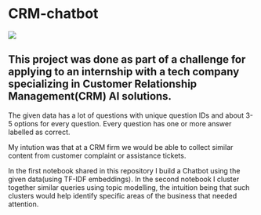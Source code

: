 # CRM-chatbot
<p>
<img src="https://ismguide.com/wp-content/uploads/2018/01/Artifical-Intelligence1.jpg">
</p>


## This project was done as part of a challenge for applying to an internship with a tech company specializing in Customer Relationship Management(CRM) AI solutions.


The given data has a lot of questions with unique question IDs and about 3-5 options for every question. 
Every question has one or more answer labelled as correct.

My intution was that at a CRM firm we would be able to collect similar content from customer complaint or assistance tickets. 

In the first notebook shared in this repository I build a Chatbot using the given data(using TF-IDF embeddings).
In the second notebook I cluster together similar queries using topic modelling, the intuition being that such clusters would help identify specific areas of the business that needed attention.


